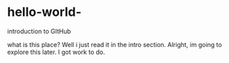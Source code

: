 # hello-world-
introduction to GItHub

what is this place?
Well i just read it in the intro section.
Alright, im going to explore this later. I got work to do.
